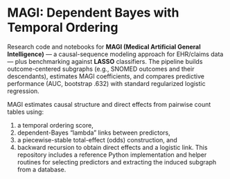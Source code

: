 # MAGI: Dependent Bayes with Temporal Ordering
Research code and notebooks for **MAGI (Medical Artificial General Intelligence)** — a causal-sequence modeling approach for EHR/claims data — plus benchmarking against **LASSO** classifiers. The pipeline builds outcome-centered subgraphs (e.g., SNOMED outcomes and their descendants), estimates MAGI coefficients, and compares predictive performance (AUC, bootstrap .632) with standard regularized logistic regression.

MAGI estimates causal structure and direct effects from pairwise count tables using:
1. a temporal ordering score,
2. dependent-Bayes “lambda” links between predictors,
3. a piecewise-stable total-effect (odds) construction, and
4. backward recursion to obtain direct effects and a logistic link.
This repository includes a reference Python implementation and helper routines for selecting predictors and extracting the induced subgraph from a database.


